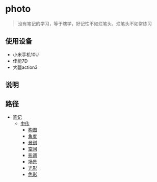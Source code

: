 # photo
> 没有笔记的学习，等于瞎学，好记性不如烂笔头，烂笔头不如常练习

## 使用设备
- 小米手机10U
- 佳能7D
- 大疆action3

## 说明


## 路径
* [笔记](/note/README.md)
  * [中传](/note/zhongchuan/README.md)
    * [构图](/note/zhongchuan/1-1-composition.md)
    * [角度](/note/zhongchuan/1-2-angle.md)
    * [景别](/note/zhongchuan/1-3-scenery.md)
    * [空间](/note/zhongchuan/1-4-space.md)
    * [影调](/note/zhongchuan/1-5-tone.md)
    * [场景](/note/zhongchuan/1-6-scene.md)
    * [光影](/note/zhongchuan/1-7-shadow.md)
    * [色彩](/note/zhongchuan/1-8-colour.md)
